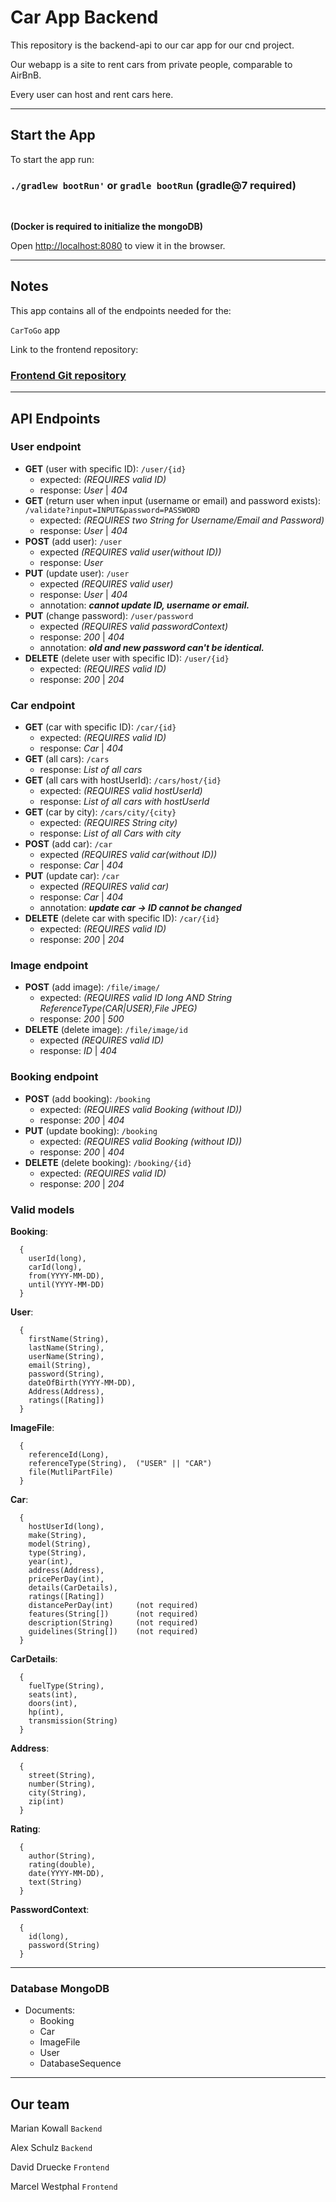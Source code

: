 # Car App Backend

This repository is the backend-api to our car app for our cnd project.

Our webapp is a site to rent cars from private people, comparable to AirBnB.

Every user can host and rent cars here.

***

## Start the App

To start the app run:

### `./gradlew bootRun'` or `gradle bootRun` (gradle@7 required)

<br>

 **(Docker is required to initialize the mongoDB)**


Open [http://localhost:8080](http://localhost:8080) to view it in the browser.

***

## Notes

This app contains all of the endpoints needed for the:

`CarToGo` app

Link to the frontend repository: 

### [Frontend Git repository](https://github.com/MarcelWestp/car-app-frontend)

***

## API Endpoints

### User endpoint

- **GET** (user with specific ID): `/user/{id}`
    - expected: *(REQUIRES valid ID)*
    - response: *User* | *404*
- **GET** (return user when input (username or email) and password exists): `/validate?input=INPUT&password=PASSWORD`
    - expected: *(REQUIRES two String for Username/Email and Password)*
    - response: *User* | *404*
- **POST** (add user): `/user`
    - expected *(REQUIRES valid user(without ID))*
    - response: *User*
- **PUT** (update user): `/user`
    - expected *(REQUIRES valid user)*
    - response: *User* | *404*
    - annotation: ***cannot update ID, username or email.***
- **PUT** (change password): `/user/password`
    - expected *(REQUIRES valid passwordContext)*
    - response: *200* | *404*
    - annotation: ***old and new password can't be identical.***
- **DELETE** (delete user with specific ID): `/user/{id}`
    - expected: *(REQUIRES valid ID)*
    - response: *200* | *204*

### Car endpoint

- **GET** (car with specific ID): `/car/{id}`
    - expected: *(REQUIRES valid ID)*
    - response: *Car* | *404*
- **GET** (all cars): `/cars`
    - response: *List of all cars*
- **GET** (all cars with hostUserId): `/cars/host/{id}`
    - expected: *(REQUIRES valid hostUserId)*
    - response: *List of all cars with hostUserId*
- **GET** (car by city): `/cars/city/{city}`
    - expected: *(REQUIRES String city)*
    - response: *List of all Cars with city*
- **POST** (add car): `/car`
    - expected *(REQUIRES valid car(without ID))*
    - response: *Car* | *404*
- **PUT** (update car): `/car`
    - expected *(REQUIRES valid car)*
    - response: *Car* | *404*
    - annotation: ***update car -> ID cannot be changed***
- **DELETE** (delete car with specific ID): `/car/{id}`
    - expected: *(REQUIRES valid ID)*
    - response: *200* | *204*

### Image endpoint

- **POST** (add image): `/file/image/`
    - expected: *(REQUIRES valid ID long AND String ReferenceType(CAR|USER),File JPEG)*
    - response: *200* | *500*
- **DELETE** (delete image): `/file/image/id`
    - expected *(REQUIRES valid ID)*
    - response: *ID* | *404*

### Booking endpoint

- **POST** (add booking): `/booking`
    - expected: *(REQUIRES valid Booking (without ID))*
    - response: *200* | *404*
- **PUT** (update booking): `/booking`
    - expected: *(REQUIRES valid Booking (without ID))*
    - response: *200* | *404*
- **DELETE** (delete booking): `/booking/{id}`
    - expected: *(REQUIRES valid ID)*
    - response: *200* | *204*

### Valid models

**Booking**:
```
  {
    userId(long),
    carId(long), 
    from(YYYY-MM-DD), 
    until(YYYY-MM-DD)
  }
```
**User**:
```
  {
    firstName(String),
    lastName(String),
    userName(String),
    email(String),
    password(String),
    dateOfBirth(YYYY-MM-DD),
    Address(Address),
    ratings([Rating])
  }
```
**ImageFile**:
```
  {
    referenceId(Long),
    referenceType(String),  ("USER" || "CAR")
    file(MutliPartFile)
  }
```
**Car**:
```
  {
    hostUserId(long),
    make(String),
    model(String),
    type(String),
    year(int),
    address(Address),
    pricePerDay(int),
    details(CarDetails),
    ratings([Rating])
    distancePerDay(int)     (not required)
    features(String[])      (not required)
    description(String)     (not required)
    guidelines(String[])    (not required)
  }
```
**CarDetails**:
```
  {
    fuelType(String),
    seats(int),
    doors(int),
    hp(int),
    transmission(String)  
  }
```
**Address**:
```
  {
    street(String),
    number(String),
    city(String),
    zip(int)
  }
```
**Rating**:
```
  {
    author(String),
    rating(double),
    date(YYYY-MM-DD),
    text(String)
  }
```
**PasswordContext**:
```
  {
    id(long),
    password(String)
  }
```

***

### Database MongoDB

- Documents:
    - Booking
    - Car
    - ImageFile
    - User
    - DatabaseSequence

***

## Our team

Marian Kowall `Backend`

Alex Schulz `Backend` 

David Druecke `Frontend`

Marcel Westphal `Frontend`

